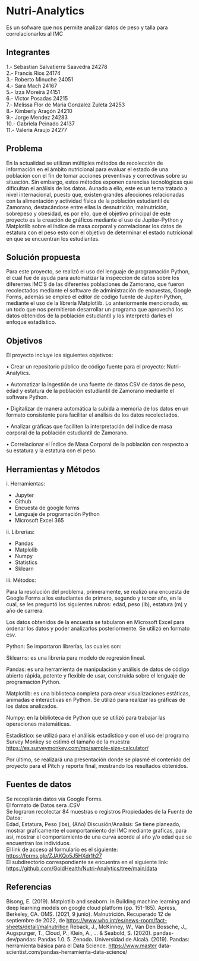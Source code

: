# Nutri-Analytics
Es un sofware que nos permite analizar datos de peso y talla para correlacionarlos al IMC
## Integrantes
1.- Sebastian Salvatierra Saavedra 24278  
2.- Francis Rios 24174  
3.- Roberto Minuche 24051  
4.- Sara Mach 24167  
5.- Izza Moreira 24151  
6.- Victor Posadas 24215  
7.- Melissa Flor de Maria Gonzalez Zuleta 24253  
8.- Kimberly Aragón 24210  
9.- Jorge Mendez 24283  
10.- Gabriela Peinado 24137  
11.- Valeria Araujo 24277
## Problema
En la actualidad se utilizan múltiples métodos de recolección de información en el ámbito nutricional para evaluar el estado de una población con el fin de tomar acciones preventivas y correctivas sobre su situación. Sin embargo, estos métodos exponen carencias tecnológicas que dificultan el análisis de los datos. Aunado a ello, este es un tema tratado a nivel internacional, puesto que, existen grandes afecciones relacionadas con la alimentación y actividad física de la población estudiantil de Zamorano, destacándose entre ellas la desnutrición, malnutrición, sobrepeso y obesidad, es por ello, que el objetivo principal de este proyecto es la creación de gráficos mediante el uso de Jupiter-Python y Matplotlib sobre el índice de masa corporal y correlacionar los datos de estatura con el peso esto con el objetivo de determinar el estado nutricional en que se encuentran los estudiantes. 
## Solución propuesta
Para este proyecto, se realizó el uso del lenguaje de programación Python, el cual fue de ayuda para automatizar la inspección de datos sobre los diferentes IMC’S de las diferentes poblaciones de Zamorano, que fueron recolectados mediante el software de administración de encuestas, Google Forms, además se empleó el editor de código fuente de Jupiter-Python, mediante el uso de la librería Matplotlib. Lo anteriormente mencionado, es un todo que nos permitieron desarrollar un programa que aprovechó los datos obtenidos de la población estudiantil y los interpretó darles el enfoque estadístico.
## Objetivos
El proyecto incluye los siguientes objetivos:  

• Crear un repositorio público de código fuente para el proyecto: Nutri-Analytics. 

• Automatizar la ingestión de una fuente de datos CSV de datos de peso, edad y estatura de la población estudiantil de Zamorano mediante el software Python.

• Digitalizar de manera automática la subida a memoria de los datos en un formato consistente para facilitar el análisis de los datos recolectados.  

• Analizar gráficas que faciliten la interpretación del índice de masa corporal de la población estudiantil de Zamorano. 

• Correlacionar el Índice de Masa Corporal de la población con respecto a su estatura y la estatura con el peso. 
## Herramientas y Métodos

i.	Herramientas: 
-	Jupyter
-	Github
-	Encuesta de google forms
-	Lenguaje de programación Python
-	Microsoft Excel 365

ii.	Librerías:
-	Pandas
-	Matplolib
-	Numpy 
-	Statistics 
-	Sklearn

iii.	Métodos:

Para la resolución del problema, primeramente, se realizó una encuesta de Google Forms a los estudiantes de primero, segundo y tercer año, en la cual, se les preguntó los siguientes rubros: edad, peso (lb), estatura (m) y año de carrera. 

Los datos obtenidos de la encuesta se tabularon en Microsoft Excel para ordenar los datos y poder analizarlos posteriormente. Se utilizó en formato csv.

Python: Se importaron librerías, las cuales son:

Sklearns: es una librería para modelo de regresión lineal. 

Pandas: es una herramienta de manipulación y análisis de datos de código abierto rápida, potente y flexible de usar, construida sobre el lenguaje de programación Python.

Matplotlib: es una biblioteca completa para crear visualizaciones estáticas, animadas e interactivas en Python. Se utilizó para realizar las gráficas de los datos analizados. 

Numpy: en la biblioteca de Python que se utilizó para trabajar las operaciones matemáticas. 

Estadístico: se utilizó para el análisis estadístico y con el uso del programa Survey Monkey se estimó el tamaño de la muestra https://es.surveymonkey.com/mp/sample-size-calculator/

Por último, se realizará una presentación donde se plasmé el contenido del proyecto para el Pitch y reporte final, mostrando los resultados obtenidos.
## Fuentes de datos
Se recopilarán datos vía Google Forms.  
El formato de Datos sera .CSV  
Se lograron recolectar 84 muestras o registros
Propiedades de la Fuente de Datos:  
Edad, Estatura, Peso (lbs), (Año)
Discusión/Analisis: Se tiene planeado, mostrar graficamente el comportamiento del IMC mediante graficas, para asi, mostrar el comportamiento de una curva acorde al año y/o edad que se encuentran los individuos.  
El link de acceso al formulario es el siguiente: https://forms.gle/ZJAKQo5J5HXdr1h27  
El subdirectorio correspondiente se encuentra en el siguiente link: https://github.com/GoldHealth/Nutri-Analytics/tree/main/data
## Referencias
Bisong, E. (2019). Matplotlib and seaborn. In Building machine learning and deep learning models on google cloud platform (pp. 151-165). Apress, Berkeley, CA.
OMS. (2021, 9 junio). Malnutrición. Recuperado 12 de septiembre de 2022, de https://www.who.int/es/news-room/fact-sheets/detail/malnutrition
Reback, J., McKinney, W., Van Den Bossche, J., Augspurger, T., Cloud, P., Klein, A., ... & Seabold, S. (2020). pandas-dev/pandas: Pandas 1.0. 5. Zenodo.
Universidad de Alcalá. (2019). Pandas: herramienta básica para el Data Science. https://www.master data-scientist.com/pandas-herramienta-data-science/
